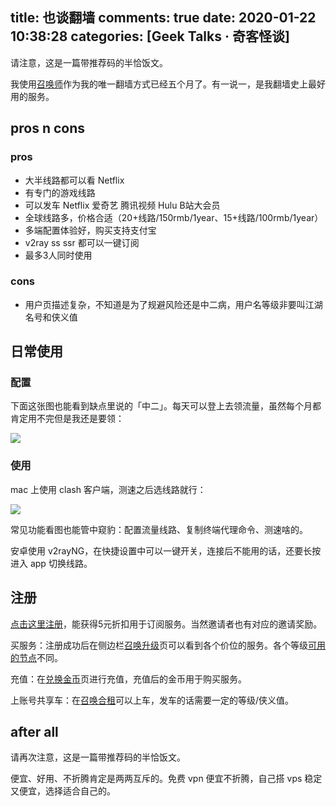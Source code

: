 title: 也谈翻墙
comments: true
date: 2020-01-22 10:38:28
categories: [Geek Talks · 奇客怪谈]
---
请注意，这是一篇带推荐码的半恰饭文。

我使用[召唤师](https://zhs.today/auth/register?code=kX2ZI3kFwMzM)作为我的唯一翻墙方式已经五个月了。有一说一，是我翻墙史上最好用的服务。

<!-- more -->

## pros n cons
### pros
- 大半线路都可以看 Netflix
- 有专门的游戏线路
- 可以发车 Netflix 爱奇艺 腾讯视频 Hulu B站大会员
- 全球线路多，价格合适（20+线路/150rmb/1year、15+线路/100rmb/1year）
- 多端配置体验好，购买支持支付宝
- v2ray ss ssr 都可以一键订阅
- 最多3人同时使用

### cons
- 用户页描述复杂，不知道是为了规避风险还是中二病，用户名等级非要叫江湖名号和侠义值

## 日常使用

### 配置
下面这张图也能看到缺点里说的「中二」。每天可以登上去领流量，虽然每个月都肯定用不完但是我还是要领：

![](1.jpg)


### 使用
mac 上使用 clash 客户端，测速之后选线路就行：

![](1.jpg)

常见功能看图也能管中窥豹：配置流量线路、复制终端代理命令、测速啥的。

安卓使用 v2rayNG，在快捷设置中可以一键开关，连接后不能用的话，还要长按进入 app 切换线路。

## 注册
[点击这里注册](https://zhs.today/auth/register?code=kX2ZI3kFwMzM)，能获得5元折扣用于订阅服务。当然邀请者也有对应的邀请奖励。

买服务：注册成功后在侧边栏[召唤升级](https://zhs.today/user/shop)页可以看到各个价位的服务。各个等级[可用的节点](https://zhs.today/user/node)不同。

充值：在[兑换金币](https://zhs.today/user/code)页进行充值，充值后的金币用于购买服务。

上账号共享车：在[召唤合租](https://zhs.today/user/store)可以上车，发车的话需要一定的等级/侠义值。


## after all
请再次注意，这是一篇带推荐码的半恰饭文。

便宜、好用、不折腾肯定是两两互斥的。免费 vpn 便宜不折腾，自己搭 vps 稳定又便宜，选择适合自己的。

